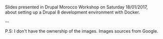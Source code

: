 Slides presented in Drupal Morocco Workshop on Saturday 18/01/2017, about setting up a Drupal 8 development environment with Docker.

--

P.S: I don't have the ownership of the images. Images sources from Google.
